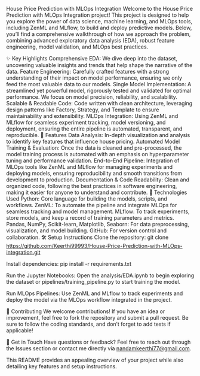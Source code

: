 House Price Prediction with MLOps Integration
Welcome to the House Price Prediction with MLOps Integration project! This project is designed to help you explore the power of data science, machine learning, and MLOps tools, including ZenML and MLflow, to build and deploy predictive models. Below, you’ll find a comprehensive walkthrough of how we approach the problem, combining advanced exploratory data analysis (EDA), robust feature engineering, model validation, and MLOps best practices.

✨ Key Highlights
Comprehensive EDA: We dive deep into the dataset, uncovering valuable insights and trends that help shape the narrative of the data.
Feature Engineering: Carefully crafted features with a strong understanding of their impact on model performance, ensuring we only feed the most valuable data to our models.
Single Model Implementation: A streamlined yet powerful model, rigorously tested and validated for optimal performance. We focus on model precision, reliability, and scalability.
Scalable & Readable Code: Code written with clean architecture, leveraging design patterns like Factory, Strategy, and Template to ensure maintainability and extensibility.
MLOps Integration: Using ZenML and MLflow for seamless experiment tracking, model versioning, and deployment, ensuring the entire pipeline is automated, transparent, and reproducible.
🚀 Features
Data Analysis: In-depth visualization and analysis to identify key features that influence house pricing.
Automated Model Training & Evaluation: Once the data is cleaned and pre-processed, the model training process is automated with an emphasis on hyperparameter tuning and performance validation.
End-to-End Pipeline: Integration of MLOps tools like ZenML and MLflow for managing experiments and deploying models, ensuring reproducibility and smooth transitions from development to production.
Documentation & Code Readability: Clean and organized code, following the best practices in software engineering, making it easier for anyone to understand and contribute.
🔧 Technologies Used
Python: Core language for building the models, scripts, and workflows.
ZenML: To automate the pipeline and integrate MLOps for seamless tracking and model management.
MLflow: To track experiments, store models, and keep a record of training parameters and metrics.
Pandas, NumPy, Scikit-learn, Matplotlib, Seaborn: For data preprocessing, visualization, and model building.
GitHub: For version control and collaboration.
🛠️ Setup Instructions
Clone the repository:
git clone https://github.com/Keerthi99993/House-Price-Prediction-with-MLOps-integration.git

Install dependencies:
pip install -r requirements.txt

Run the Jupyter Notebooks: 
Open the analysis/EDA.ipynb to begin exploring the dataset or pipelines/training_pipeline.py to start training the model.

Run MLOps Pipelines: 
Use ZenML and MLflow to track experiments and deploy the model via the MLOps workflow integrated in the project.

📝 Contributing
We welcome contributions! If you have an idea or improvement, feel free to fork the repository and submit a pull request. Be sure to follow the coding standards, and don’t forget to add tests if applicable!

💬 Get in Touch
Have questions or feedback? Feel free to reach out through the Issues section or contact me directly via nandamkeerthi77@gmail.com.


This README provides an appealing overview of your project while also detailing key features and setup instructions.
